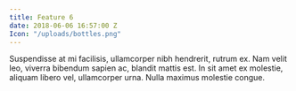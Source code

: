 ```yaml
---
title: Feature 6
date: 2018-06-06 16:57:00 Z
Icon: "/uploads/bottles.png"
---
```


Suspendisse at mi facilisis, ullamcorper nibh hendrerit, rutrum ex. Nam velit leo, viverra bibendum sapien ac, blandit mattis est. In sit amet ex molestie, aliquam libero vel, ullamcorper urna. Nulla maximus molestie congue. 